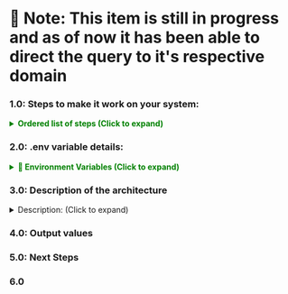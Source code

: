 # 🔴 Note: This item is still in progress and as of now it has been able to direct the query to it's respective domain 
### 1.0: Steps to make it work on your system:
<details>
   <summary style="color: green; font-weight: bold;">Ordered list of steps (Click to expand)</summary>
   <pre>
    <span>1. Please download the given folder</span>
    <span>2. Add a .env file with following variables to project folder listed below in section 2.0</span> 
    <span >3. Open a terminal and navigate to the project folder and execute: python AppLangGraphTooled.py </span>
   </pre>
</details>

### 2.0: .env variable details:
<details>
  <summary style="color: green; font-weight: bold;">🔐 Environment Variables (Click to expand)</summary>
  <pre>
  <span style="color: orange;">LANGSMITH_TRACING=true</span>
  <span style="color: red;">LANGSMITH_API_KEY=</span>
  <span style="color: red;">AZURE_OPENAI_API_KEY=</span>
  <span style="color: blue;">AZURE_OPENAI_ENDPOINT=https://msa-openai.openai.azure.com/</span>
  <span style="color: purple;">AZURE_OPENAI_DEPLOYMENT_NAME=gpt-4o</span>
  <span style="color: purple;">AZURE_OPENAI_API_VERSION=2023-12-01-preview</span>
  <span style="color: orange;">subapase_email=</span>
  <span style="color: orange;">subapase_password=</span>
  <span style="color: green;">SUPABASE_URL=</span>
  <span style="color: green;">SUPABASE_KEY=</span>
  </pre>
</details>

### 3.0: Description of the architecture
<details>
   <summary>Description: (Click to expand)</summary>
   <pre>
      Based on the number of business domains involved along with a requirement to have contextual communication we thought it would be better to adopt a Supervisor based architecture further followed by a sub-supervisor to direct domain specific queries to respective domains to generate response for that specific domain, we did use a memory variable to maintain the state and history of queries, using which further context around ongoing query can be maintained to help facilitate a more meaningful conversation as a green building chat bot 
   </pre>
</details>

### 4.0: Output values

### 5.0: Next Steps

### 6.0


